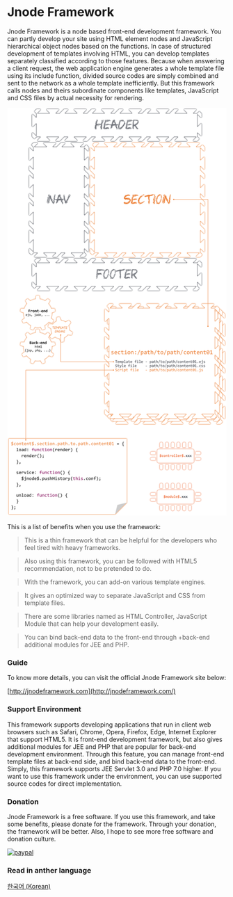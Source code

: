 Jnode Framework
======
Jnode Framework is a node based front-end development framework. You can partly develop your site using HTML element nodes and JavaScript hierarchical object nodes based on the functions. In case of structured development of templates involving HTML, you can develop templates separately classified according to those features. Because when answering a client request, the web application engine generates a whole template file using its include function, divided source codes are simply combined and sent to the network as a whole template inefficiently. But this framework calls nodes and theirs subordinate components like templates, JavaScript and CSS files by actual necessity for rendering.

![Alt Jnode Framework architecutre](images/jnode_architecture.png?raw=true "Jnode Framework architecutre")

This is a list of benefits when you use the framework:

> This is a thin framework that can be helpful for the developers who feel tired with heavy frameworks.

> Also using this framework, you can be followed with HTML5 recommendation, not to be pretended to do.

> With the framework, you can add-on various template engines.

> It gives an optimized way to separate JavaScript and CSS from template files.

> There are some libraries named as HTML Controller, JavaScript Module that can help your development easily.

> You can bind back-end data to the front-end through +back-end additional modules for JEE and PHP.

### Guide
To know more details, you can visit the official Jnode Framework site below:

[http://jnodeframework.com](http://jnodeframework.com/)

### Support Environment
This framework supports developing applications that run in client web browsers such as Safari, Chrome, Opera, Firefox, Edge, Internet Explorer that support HTML5. It is front-end development framework, but also gives additional modules for JEE and PHP that are popular for back-end development environment. Through this feature, you can manage front-end template files at back-end side, and bind back-end data to the front-end. Simply, this framework supports JEE Servlet 3.0 and PHP 7.0 higher. If you want to use this framework under the environment, you can use supported source codes for direct implementation.

### Donation
Jnode Framework is a free software. If you use this framework, and take some benefits, please donate for the framework. Through your donation, the framework will be better. Also, I hope to see more free software and donation culture.

[![paypal](https://www.paypalobjects.com/en_US/i/btn/btn_donateCC_LG.gif)](https://www.paypal.com/cgi-bin/webscr?cmd=_s-xclick&hosted_button_id=6YYMTECUZXM9S)

### Read in anther language
[한국어 (Korean)](https://github.com/jeasu/jnode/blob/master/README_ko.md)